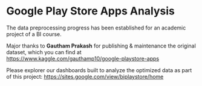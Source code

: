 # **Google Play Store Apps Analysis**

The data preprocessing progress has been established for an academic project of a BI course. 

Major thanks to **Gautham Prakash** for publishing & maintenance the original dataset, which you can find at https://www.kaggle.com/gauthamp10/google-playstore-apps

Please explorer our dashboards built to analyze the optimized data as part of this project: https://sites.google.com/view/biplaystore/home
